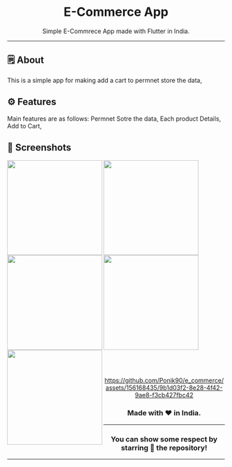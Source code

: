 <div align="center">




# **E-Commerce App**
Simple E-Commrece App made with Flutter in India.

---

</div>



## 🗒 About

This is a simple app for making add a cart to  permnet store the data,
## ⚙️ Features
Main features are as follows:
Permnet Sotre the data,
Each product Details,
Add to Cart,
## 📲 Screenshots

<img align="left" src="https://github.com/Ponik90/e_commerce/assets/156168435/ed78e23d-7602-44b9-b98b-c021a08e01e0" width="220px">
<img align="left" src="https://github.com/Ponik90/e_commerce/assets/156168435/cb686251-ed6e-4e97-8605-46930bc6d14a" width="220px">
<img src="https://github.com/Ponik90/e_commerce/assets/156168435/fe60fc9e-6afa-4c2b-ba50-dc4e1d817c72" width="220px">

<img align="left" src="https://github.com/Ponik90/e_commerce/assets/156168435/71f573b2-8334-47c2-b8f9-3d3ce6650b3a" width="220px">
<img align="left" src="https://github.com/Ponik90/e_commerce/assets/156168435/b9e30e6e-4d85-4abd-8221-fabbdf282d4b" width="220px">


<br><br>



<div align="center">


https://github.com/Ponik90/e_commerce/assets/156168435/9b1d03f2-8e28-4f42-9ae8-f3cb427fbc42




### Made with ❤️ in India.
---
### You can show some respect by starring 🌟 the repository!
---
</div>

